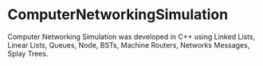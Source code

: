 # ComputerNetworkingSimulation
Computer Networking Simulation was developed in C++ using Linked Lists, Linear Lists, Queues, Node, BSTs, Machine Routers, Networks Messages, Splay Trees.
